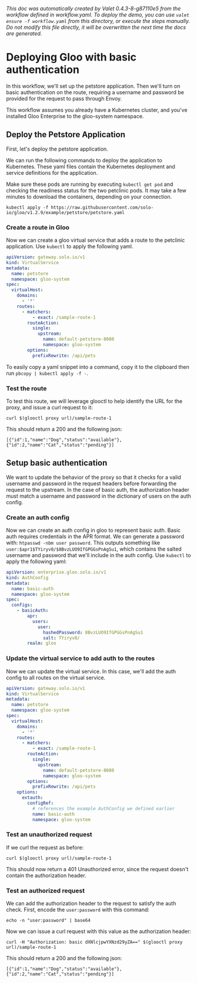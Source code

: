 _This doc was automatically created by Valet 0.4.3-8-g87110e5 from the workflow defined in workflow.yaml. To deploy the demo, you can use `valet ensure -f workflow.yaml` from this directory, or execute the steps manually. Do not modify this file directly, it will be overwritten the next time the docs are generated._

# Deploying Gloo with basic authentication

In this workflow, we'll set up the petstore application. Then we'll turn on basic authentication on the route, requiring a username and password be provided for the request to pass through Envoy.


This workflow assumes you already have a Kubernetes cluster, and you've installed Gloo Enterprise to the gloo-system namespace.

## Deploy the Petstore Application

First, let's deploy the petstore application.

 

We can run the following commands to deploy the application to Kubernetes. These yaml files contain the Kubernetes deployment and service definitions for the application.


Make sure these pods are running by executing `kubectl get pod` and checking the readiness status for the two petclinic pods. It may take a few minutes to download the containers, depending on your connection.


```
kubectl apply -f https://raw.githubusercontent.com/solo-io/gloo/v1.2.9/example/petstore/petstore.yaml
```

### Create a route in Gloo

Now we can create a gloo virtual service that adds a route to the petclinic application. Use `kubectl` to apply the following yaml.

```yaml
apiVersion: gateway.solo.io/v1
kind: VirtualService
metadata:
  name: petstore
  namespace: gloo-system
spec:
  virtualHost:
    domains:
      - '*'
    routes:
      - matchers:
          - exact: /sample-route-1
        routeAction:
          single:
            upstream:
              name: default-petstore-8080
              namespace: gloo-system
        options:
          prefixRewrite: /api/pets
```

 

To easily copy a yaml snippet into a command, copy it to the clipboard then run `pbcopy | kubectl apply -f -`.

### Test the route

To test this route, we will leverage glooctl to help identify the URL for the proxy, and issue a curl request to it:

`curl $(glooctl proxy url)/sample-route-1`

This should return a 200 and the following json:
```
[{"id":1,"name":"Dog","status":"available"},{"id":2,"name":"Cat","status":"pending"}]
```

## Setup basic authentication

We want to update the behavior of the proxy so that it checks for a valid username and password in the request headers before forwarding the request to the upstream. In the case of basic auth, the authorization header must match a username and password in the dictionary of users on the auth config.


### Create an auth config

Now we can create an auth config in gloo to represent basic auth. Basic auth requires credentials in the APR format. We can generate a password with: `htpasswd -nbm user password`. This outputs something like `user:$apr1$TYiryv0/$8BvzLUO9IfGPGGsPnAgSu1`, which contains the salted username and password that we'll include in the auth config. Use `kubectl` to apply the following yaml:


```yaml
apiVersion: enterprise.gloo.solo.io/v1
kind: AuthConfig
metadata:
  name: basic-auth
  namespace: gloo-system
spec:
  configs:
    - basicAuth:
        apr:
          users:
            user:
              hashedPassword: 8BvzLUO9IfGPGGsPnAgSu1
              salt: TYiryv0/
        realm: gloo
```

### Update the virtual service to add auth to the routes

Now we can update the virtual service. In this case, we'll add the auth config to all routes on the virtual service.

```yaml
apiVersion: gateway.solo.io/v1
kind: VirtualService
metadata:
  name: petstore
  namespace: gloo-system
spec:
  virtualHost:
    domains:
      - '*'
    routes:
      - matchers:
          - exact: /sample-route-1
        routeAction:
          single:
            upstream:
              name: default-petstore-8080
              namespace: gloo-system
        options:
          prefixRewrite: /api/pets
    options:
      extauth:
        configRef:
          # references the example AuthConfig we defined earlier
          name: basic-auth
          namespace: gloo-system
```

### Test an unauthorized request

If we curl the request as before:

`curl $(glooctl proxy url)/sample-route-1`

This should now return a 401 Unauthorized error, since the request doesn't contain the authorization header.


### Test an authorized request

We can add the authorization header to the request to satisfy the auth check. First, encode the `user:password` with this command:

`echo -n "user:password" | base64`

Now we can issue a curl request with this value as the authorization header:

`curl -H "Authorization: basic dXNlcjpwYXNzd29yZA==" $(glooctl proxy url)/sample-route-1`

This should return a 200 and the following json:
```
[{"id":1,"name":"Dog","status":"available"},{"id":2,"name":"Cat","status":"pending"}]